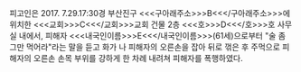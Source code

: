 피고인은 2017. 7.29.17:30경 부산진구 <<<구아래주소>>>B<<</구아래주소>>>에 위치한 <<<교회>>>C<<</교회>>>교회 건물 2층 <<<호>>>D<<</호>>>호 사무실 내에서, 피해자 <<<내국인이름>>>E<<</내국인이름>>>(61세)으로부터 "술 좀 그만 먹어라"라는 말을 듣고 화가 나 피해자의 오른손을 잡아 뒤로 꺾은 후 주먹으로 피해자의 오른손 손목 부위를 강하게 한 차례 내려쳐 피해자를 폭행하였다.